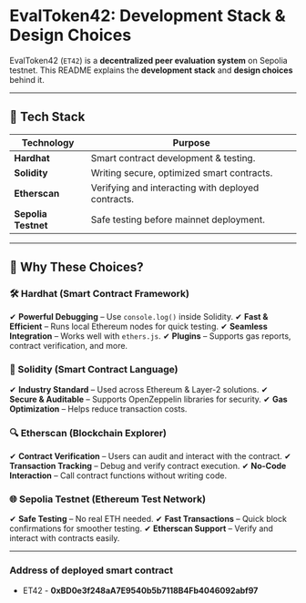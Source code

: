 # **EvalToken42: Development Stack & Design Choices**

EvalToken42 (`ET42`) is a **decentralized peer evaluation system** on Sepolia testnet.
This README explains the **development stack** and **design choices** behind it.

---

## 🚀 **Tech Stack**

| **Technology**      | **Purpose** |
|---------------------|------------|
| **Hardhat**        | Smart contract development & testing. |
| **Solidity**       | Writing secure, optimized smart contracts. |
| **Etherscan**      | Verifying and interacting with deployed contracts. |
| **Sepolia Testnet** | Safe testing before mainnet deployment. |

---

## 🔹 **Why These Choices?**

### **🛠 Hardhat (Smart Contract Framework)**
✔ **Powerful Debugging** – Use `console.log()` inside Solidity.
✔ **Fast & Efficient** – Runs local Ethereum nodes for quick testing.
✔ **Seamless Integration** – Works well with `ethers.js`.
✔ **Plugins** – Supports gas reports, contract verification, and more.

### **🔐 Solidity (Smart Contract Language)**
✔ **Industry Standard** – Used across Ethereum & Layer-2 solutions.
✔ **Secure & Auditable** – Supports OpenZeppelin libraries for security.
✔ **Gas Optimization** – Helps reduce transaction costs.

### **🔍 Etherscan (Blockchain Explorer)**
✔ **Contract Verification** – Users can audit and interact with the contract.
✔ **Transaction Tracking** – Debug and verify contract execution.
✔ **No-Code Interaction** – Call contract functions without writing code.

### **🌐 Sepolia Testnet (Ethereum Test Network)**
✔ **Safe Testing** – No real ETH needed.
✔ **Fast Transactions** – Quick block confirmations for smoother testing.
✔ **Etherscan Support** – Verify and interact with contracts easily.

---

### **Address of deployed smart contract**
 - ET42 - **0xBD0e3f248aA7E9540b5b7118B4Fb4046092abf97**
